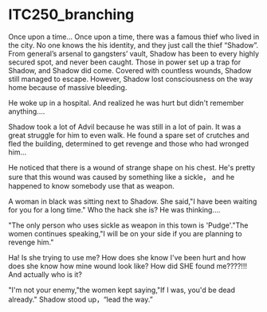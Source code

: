 # ITC250_branching

Once upon a time...
Once upon a time, there was a famous thief who lived in the city. No one knows the his identity, and they just call the thief “Shadow”. From general’s arsenal to gangsters’ vault, Shadow has been to every highly secured spot, and never been caught.
Those in power set up a trap for Shadow, and Shadow did come. Covered with countless wounds, Shadow still managed to escape. However, Shadow lost consciousness on the way home because of massive bleeding.

He woke up in a hospital. And realized he was hurt but didn't remember anything....

Shadow took a lot of Advil because he was still in a lot of pain. It was a great struggle for him to even walk. He found a spare set of crutches and fled the building, determined to get revenge and those who had wronged him...

He noticed that there is a wound of strange shape on his chest. He's pretty sure that this wound was caused by something like a sickle， and he happened to know somebody use that as weapon.

A woman in black was sitting next to Shadow. She said,"I have been waiting for you for a long time."
Who the hack she is? He was thinking....

"The only person who uses sickle as weapon in this town is 'Pudge'."The women continues speaking,"I will be on your side if you are planning to revenge him."

Ha! Is she trying to use me? How does she know I've been hurt and how does she know how mine wound look like? How did SHE found me????!!! And actually who is it? 

"I'm not your enemy,"the women kept saying,"If I was, you'd be dead already."
Shadow stood up，“lead the way.”
